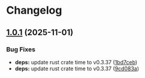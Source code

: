 # Changelog

## [1.0.1](https://github.com/kguardian-dev/kguardian/compare/chart/v1.0.0...chart/v1.0.1) (2025-11-01)


### Bug Fixes

* **deps:** update rust crate time to v0.3.37 ([1bd7ceb](https://github.com/kguardian-dev/kguardian/commit/1bd7cebd3323dc0308f18f664b50981505ba8237))
* **deps:** update rust crate time to v0.3.37 ([9cd083a](https://github.com/kguardian-dev/kguardian/commit/9cd083afe38326e92ce35f23f698e2b6ff7a5ac8))
